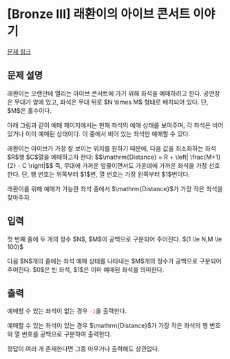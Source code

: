 # [Bronze III] 래환이의 아이브 콘서트 이야기

[문제 링크](https://www.acmicpc.net/problem/34125) 

## 문제 설명

<p>래환이는 오랜만에 열리는 아이브 콘서트에 가기 위해 좌석을 예매하려고 한다. 공연장은 무대가 앞에 있고, 좌석은 무대 뒤로 $N \times M$ 형태로 배치되어 있다. 단, $M$은 홀수이다.</p>

<p>아래 그림과 같이 예매 페이지에서는 현재 좌석의 예매 상태를 보여주며, 각 좌석은 비어 있거나 이미 예매된 상태이다. 이 중에서 비어 있는 좌석만 예매할 수 있다.</p>

<p>래환이는 아이브가 가장 잘 보이는 위치를 원하기 때문에, 다음 값을 최소화하는 좌석 $R$행 $C$열을 예매하고자 한다: $$\mathrm{Distance} = R + \left| \frac{M+1}{2} - C \right|$$ 즉, 무대에 가까운 앞줄이면서도 가운데에 가까운 좌석을 가장 선호한다. 단, 행 번호는 위쪽부터 $1$번, 열 번호는 가장 왼쪽부터 $1$번이다.</p>

<p>래환이를 위해 예매가 가능한 좌석 중에서 $\mathrm{Distance}$가 가장 작은 좌석을 찾아주자.</p>

## 입력 

 <p>첫 번째 줄에 두 개의 정수 $N$, $M$이 공백으로 구분되어 주어진다. $(1 \le N,M \le 100)$</p>

<p>다음 $N$개의 줄에는 좌석 예매 상태를 나타내는 $M$개의 정수가 공백으로 구분되어 주어진다. $0$은 빈 좌석, $1$은 이미 예매된 좌석을 의미한다.</p>

## 출력 

 <p>예매할 수 있는 좌석이 없는 경우 <span style="color:#e74c3c;"><code>-1</code></span>을 출력한다.</p>

<p>예매할 수 있는 좌석이 있는 경우 $\mathrm{Distance}$가 가장 작은 좌석의 행 번호와 열 번호를 공백으로 구분하여 출력한다.</p>

<p>정답이 여러 개 존재한다면 그중 아무거나 출력해도 상관없다.</p>

